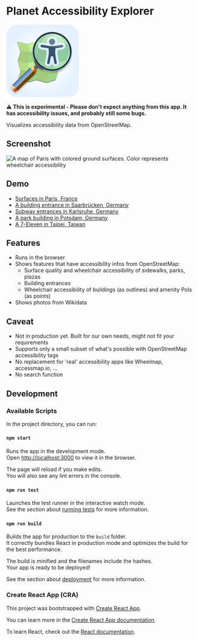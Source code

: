 # Planet Accessibility Explorer

![Logo Icon](./public/logo192.png)

**⚠️ This is experimental - Please don't expect anything from this app. It has accessibility issues, and probably still some bugs.**

Visualizes accessibility data from OpenStreetMap.

## Screenshot

<img width="1792" alt="A map of Paris with colored ground surfaces. Color represents wheelchair accessibility" src="https://user-images.githubusercontent.com/192912/158473938-d77d75fb-3101-48d8-9df3-fe60f86849c4.png">

## Demo

- [Surfaces in Paris, France](https://sozialhelden.github.io/planet-accessibility-explorer/#/planet-accessibility-explorer/?zoom=13.776755054662608&lat=48.8658708877625&lon=2.3505427262137726)
- [A building entrance in Saarbrücken, Germany](https://sozialhelden.github.io/planet-accessibility-explorer/#/planet-accessibility-explorer/composite/entrances_or_exits:8245385357,entrances_or_exits:8245385357,pedestrian_highways:111486617?lon=6.993899029076753&lat=49.23587964664074&zoom=21.619002812698326)
- [Subway entrances in Karlsruhe, Germany](https://sozialhelden.github.io/planet-accessibility-explorer/#/planet-accessibility-explorer/?zoom=17.8666068729091&lat=49.009011052035035&lon=8.417438232224365)
- [A park building in Potsdam, Germany](https://sozialhelden.github.io/planet-accessibility-explorer/#/planet-accessibility-explorer/composite/amenities:6535421531,buildings:142038726?lon=13.037360633539468&lat=52.40426761401043)
- [A 7-Eleven in Taipei, Taiwan](https://sozialhelden.github.io/planet-accessibility-explorer/#/planet-accessibility-explorer/amenities/4838087720?lon=121.51023309211767&lat=25.05417130989083&zoom=18.277562598242074)

## Features

- Runs in the browser
- Shows features that have accessibility infos from OpenStreetMap:
  - Surface quality and wheelchair accessibility of sidewalks, parks, plazas
  - Building entrances
  - Wheelchair accessibility of buildings (as outlines) and amenity PoIs (as points)
- Shows photos from Wikidata

## Caveat

- Not in production yet. Built for our own needs, might not fit your requirements
- Supports only a small subset of what's possible with OpenStreetMap accessibility tags
- No replacement for 'real' accessibility apps like Wheelmap, accessmap.io, …
- No search function

## Development

### Available Scripts

In the project directory, you can run:

#### `npm start`

Runs the app in the development mode.\
Open [http://localhost:3000](http://localhost:3000) to view it in the browser.

The page will reload if you make edits.\
You will also see any lint errors in the console.

#### `npm run test`

Launches the test runner in the interactive watch mode.\
See the section about [running tests](https://facebook.github.io/create-react-app/docs/running-tests) for more information.

#### `npm run build`

Builds the app for production to the `build` folder.\
It correctly bundles React in production mode and optimizes the build for the best performance.

The build is minified and the filenames include the hashes.\
Your app is ready to be deployed!

See the section about [deployment](https://facebook.github.io/create-react-app/docs/deployment) for more information.

### Create React App (CRA)

This project was bootstrapped with [Create React App](https://github.com/facebook/create-react-app).

You can learn more in the [Create React App documentation](https://facebook.github.io/create-react-app/docs/getting-started).

To learn React, check out the [React documentation](https://reactjs.org/).
